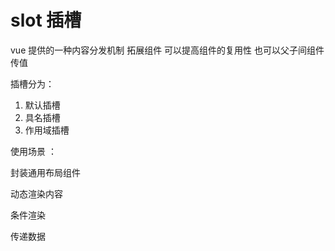 # slot 插槽

vue 提供的一种内容分发机制 拓展组件  可以提高组件的复用性 也可以父子间组件传值 

插槽分为：

1. 默认插槽
2. 具名插槽
3. 作用域插槽

使用场景 ：

封装通用布局组件

动态渲染内容

条件渲染

传递数据